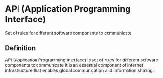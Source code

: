 # API (Application Programming Interface)

Set of rules for different software components to communicate

## Definition
API (Application Programming Interface) is set of rules for different software components to communicate It is an essential component of internet infrastructure that enables global communication and information sharing.
